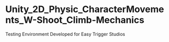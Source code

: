 # Unity_2D_Physic_CharacterMovements_W-Shoot_Climb-Mechanics
 Testing Environment Developed for Easy Trigger Studios
